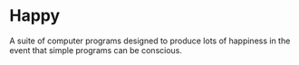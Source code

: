 # Happy

A suite of computer programs designed to produce lots of happiness in the event that simple programs can be conscious.
